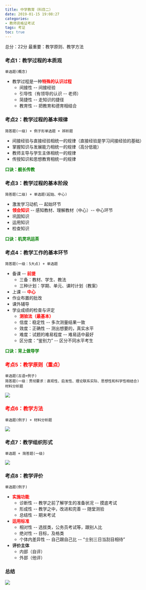 ```yaml
---
title: 中学教育（科目二）
date: 2019-01-15 19:08:27
categories:
- 教师资格证考试
tags: 考证
toc: true
---
```

总分：22分
最重要：教学原则、教学方法



### 考点1：教学过程的本质观

```
单选题(概念)
```

* 教学过程是一种<span style='color:red'>**特殊的认识过程**</span>
  * 间接性 -- 间接经验
  * 引导性（有领导的认识  -- 老师）
  * 简捷性 -- 走知识的捷径
  * 教育性 -- 把教育和德育相结合

### 考点2：教学过程的基本规律

```
简答题(一级) + 例子形单选题 + 辨析题
```

* 间接经验与直接经验相统一的规律（直接经验是学习间接经验的基础）
* 掌握知识与发展能力相统一的规律（高分低能）
* 教师主导与学生主体相统一的规律
* 传授知识和思想教育相统一的规律

<span style='color:green'>**口诀：舰长传教**</span>

### 考点3：教学过程的基本阶段

```
简答题(二级) + 单选题(起始、中心)
```

* 激发学习动机 -- 起始环节
* <span style='color:red'>**领会知识**</span> -- 感知教材、理解教材（中心）-- 中心环节
* 巩固知识
* 运用知识
* 检查知识

<span style='color:green'>**口诀：机灵巩运茶**</span>

### 考点4：教学工作的基本环节

```
简答题(一级：5大点) + 单选题
```

* 备课 -- <span style='color:red'>**前提**</span>
  * 三备：教材、学生、教法
  * 三种计划：学期、单元、课时计划（教案）
* 上课 -- <span style='color:red'>**中心**</span>
* 作业布置的批改
* 课外辅导
* 学业成绩的检查与评定
  * <span style='color:red'>**测验法（最基本）**</span>
  * 信度：稳定性 -- 多次测量结果一致
  * 效度：正确性 -- 测出想要的，真实水平
  * 难度：试题的难易程度 -- 难易适中最好
  * 区分度：“鉴别力” -- 区分不同水平考生

<span style='color:green'>**口诀：背上做导学**</span>

### <span style='color:red'>**考点5：教学原则（重点）**</span>

```
单选题(古语+例子) 
简答题(一级：贯彻要求：直观性、启发性、理论联系实际、思想性和科学性相结合) 
材料分析题
```

![](https://blogres.yuti.site/Teach-TeachingPrinciples.jpg)

### <span style='color:red'>**考点6：教学方法**</span>

```
单选题(例子) + 材料分析题
```

![](https://blogres.yuti.site/Teach-TeachingMethod.jpg)

### 考点7：教学组织形式

```
单选题 + 简答题(一级)
```

![](https://blogres.yuti.site/Teach-TeachingOrganization.jpg)

### 考点8：教学评价

```
单选题(例子)
```



* <span style='color:red'>**实施功能**</span>
  * 诊断性 -- 教学之前了解学生的准备状况 -- 摸底考试
  * 形成性 -- 教学之中，改进和完善  -- 随堂测验
  * 总结性 -- 期末考试
* <span style='color:red'>**运用标准**</span>
  * 相对性 -- 选拔类，公务员考试等，跟别人比
  * 绝对性 -- 目标，及格类
  * 个体内差异性 -- 自己跟自己比 -- “士别三日当刮目相待”
* **评价主体**
  * 内部（自评）
  * 外部（他评）

### 总结

![](https://blogres.yuti.site/Teach-TeachingMiddle.jpg)